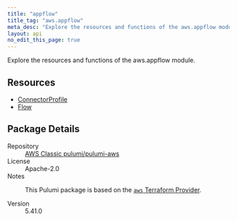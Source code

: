 ```yaml
---
title: "appflow"
title_tag: "aws.appflow"
meta_desc: "Explore the resources and functions of the aws.appflow module."
layout: api
no_edit_this_page: true
---
```


<!-- WARNING: this file was generated by Pulumi Docs Generator. -->
<!-- Do not edit by hand unless you're certain you know what you are doing! -->

Explore the resources and functions of the aws.appflow module.

<h2 id="resources">Resources</h2>
<ul class="api">
    <li><a href="connectorprofile/" title="ConnectorProfile"><span class="api-symbol api-symbol--resource"></span>ConnectorProfile</a></li>
    <li><a href="flow/" title="Flow"><span class="api-symbol api-symbol--resource"></span>Flow</a></li>
</ul>

<h2 id="package-details">Package Details</h2>
<dl class="package-details">
	<dt>Repository</dt>
	<dd><a href="https://github.com/pulumi/pulumi-aws">AWS Classic pulumi/pulumi-aws</a></dd>
	<dt>License</dt>
	<dd>Apache-2.0</dd>
	<dt>Notes</dt>
	<dd><p>This Pulumi package is based on the <a href="https://github.com/hashicorp/terraform-provider-aws"><code>aws</code> Terraform Provider</a>.</p>
</dd>
	<dt>Version</dt>
	<dd>5.41.0</dd>
</dl>

